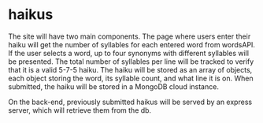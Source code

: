 # haikus

The site will have two main components. The page where users enter their haiku will get the number of syllables for each entered word from wordsAPI. If the user selects a word, up to four synonyms with different syllables will be presented. The total number of syllables per line will be tracked to verify that it is a valid 5-7-5 haiku. The haiku will be stored as an array of objects, each object storing the word, its syllable count, and what line it is on. When submitted, the haiku will be stored in a MongoDB cloud instance.  

On the back-end, previously submitted haikus will be served by an express server, which will retrieve them from the db.
